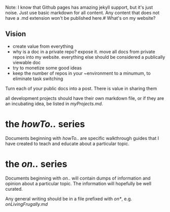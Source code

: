 Note: I know that Github pages has amazing jekyll support, but it's just noise.
Just use basic markdown for all content. Any content that does not have a .md
extension won't be published here.# What's on my website?

## Vision
- create value from everything
- why is a doc in a private repo? expose it. move all docs from private repos into my website. everything else should be considered a publically viewable doc
- try to monetize some good ideas
- keep the number of repos in your ~environment to a minumum, to eliminate task switching

Turn each of your public docs into a post.
There is value in sharing them

all development projects should have their own markdown file, or if they are an
incubating idea, be listed in _myProjects.md_.

# the _howTo.._ series
Documents beginning with _howTo.._ are specific walkthrough guides that I have
created to teach and educate about a particular topic.

# the _on.._ series
Documents beginning with _on.._ will contain dumps of information and opinion
about a particular topic. The information will hopefully be well curated.

Any general writing should be in a file prefixed with _on*_, e.g.
*onLivingFrugally.md*
